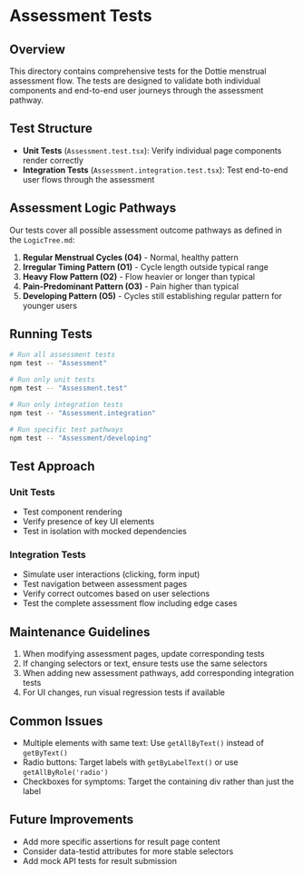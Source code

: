 
# Assessment Tests

## Overview
This directory contains comprehensive tests for the Dottie menstrual assessment flow. The tests are designed to validate both individual components and end-to-end user journeys through the assessment pathway.

## Test Structure

- **Unit Tests** (`Assessment.test.tsx`): Verify individual page components render correctly
- **Integration Tests** (`Assessment.integration.test.tsx`): Test end-to-end user flows through the assessment

## Assessment Logic Pathways

Our tests cover all possible assessment outcome pathways as defined in the `LogicTree.md`:

1. **Regular Menstrual Cycles (O4)** - Normal, healthy pattern
2. **Irregular Timing Pattern (O1)** - Cycle length outside typical range
3. **Heavy Flow Pattern (O2)** - Flow heavier or longer than typical
4. **Pain-Predominant Pattern (O3)** - Pain higher than typical
5. **Developing Pattern (O5)** - Cycles still establishing regular pattern for younger users

## Running Tests

```bash
# Run all assessment tests
npm test -- "Assessment"

# Run only unit tests
npm test -- "Assessment.test"

# Run only integration tests
npm test -- "Assessment.integration"

# Run specific test pathways
npm test -- "Assessment/developing"
```

## Test Approach

### Unit Tests
- Test component rendering
- Verify presence of key UI elements
- Test in isolation with mocked dependencies

### Integration Tests
- Simulate user interactions (clicking, form input)
- Test navigation between assessment pages
- Verify correct outcomes based on user selections
- Test the complete assessment flow including edge cases

## Maintenance Guidelines

1. When modifying assessment pages, update corresponding tests
2. If changing selectors or text, ensure tests use the same selectors
3. When adding new assessment pathways, add corresponding integration tests
4. For UI changes, run visual regression tests if available

## Common Issues

- Multiple elements with same text: Use `getAllByText()` instead of `getByText()`
- Radio buttons: Target labels with `getByLabelText()` or use `getAllByRole('radio')`
- Checkboxes for symptoms: Target the containing div rather than just the label

## Future Improvements

- Add more specific assertions for result page content
- Consider data-testid attributes for more stable selectors
- Add mock API tests for result submission
